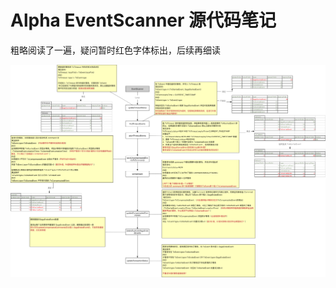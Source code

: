 # Alpha EventScanner 源代码笔记

粗略阅读了一遍，疑问暂时红色字体标出，后续再细读

![EventScanner_Reading](assets/EventScanner_Reading.png)
